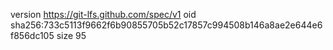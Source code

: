 version https://git-lfs.github.com/spec/v1
oid sha256:733c5113f9662f6b90855705b52c17857c994508b146a8ae2e644e6f856dc105
size 95
